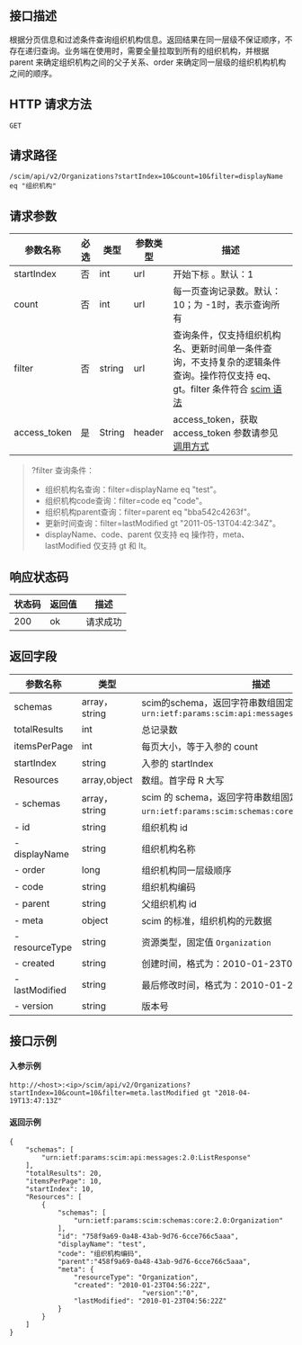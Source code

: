 ## 接口描述
根据分页信息和过滤条件查询组织机构信息。返回结果在同一层级不保证顺序，不存在递归查询。业务端在使用时，需要全量拉取到所有的组织机构，并根据 parent 来确定组织机构之间的父子关系、order 来确定同一层级的组织机构机构之间的顺序。

## HTTP 请求方法
```
GET
```

## 请求路径
```
/scim/api/v2/Organizations?startIndex=10&count=10&filter=displayName eq "组织机构"
```


## 请求参数
| 参数名称     | 必选 | 类型   | 参数类型 | 描述                                                         |
| ------------ | ---- | ------ | -------- | ------------------------------------------------------------ |
| startIndex   | 否   | int    | url      | 开始下标 。默认：1                                           |
| count        | 否   | int    | url      | 每一页查询记录数。默认：10；为 -1时，表示查询所有            |
| filter       | 否   | string | url      | 查询条件，仅支持组织机构名、更新时间单一条件查询，不支持复杂的逻辑条件查询。操作符仅支持 eq、gt。filter 条件符合 [scim 语法](https://tools.ietf.org/html/rfc7644#section-3.4.2.2) |
| access_token | 是   | String | header   | access_token，获取 access_token 参数请参见 [调用方式](https://cloud.tencent.com/document/product/1442/68856) |
>?filter 查询条件：
>- 组织机构名查询：filter=displayName eq "test"。
>- 组织机构code查询：filter=code eq "code"。
>- 组织机构parent查询：filter=parent eq "bba542c4263f"。
>- 更新时间查询：filter=lastModified gt  "2011-05-13T04:42:34Z"。
>- displayName、code、parent 仅支持 eq 操作符，meta、lastModified 仅支持 gt 和 lt。


## 响应状态码
| 状态码 | 返回值 | 描述 |
| ---- | ------ | ----------- |
| 200  | ok     | 请求成功    |


## 返回字段
| 参数名称       | 类型          | 描述                                                         |
| -------------- | ------------- | ------------------------------------------------------------ |
| schemas        | array，string | scim的schema，返回字符串数组固定值：<br>`urn:ietf:params:scim:api:messages:2.0:ListResponse` |
| totalResults   | int           | 总记录数                                                     |
| itemsPerPage   | int           | 每页大小，等于入参的 count                                    |
| startIndex     | string        | 入参的 startIndex                                             |
| Resources      | array,object  | 数组。首字母 R 大写                                            |
| - schemas      | array，string | scim 的 schema，返回字符串数组固定值：<br>`urn:ietf:params:scim:schemas:core:2.0:Organization`。 |
| - id           | string        | 组织机构 id                                                  |
| - displayName  | string        | 组织机构名称                                                 |
| - order        | long          | 组织机构同一层级顺序                                         |
| - code         | string        | 组织机构编码                                                 |
| - parent       | string        | 父组织机构 id                                                |
| - meta         | object        | scim 的标准，组织机构的元数据                                |
| - resourceType | string        | 资源类型，固定值 `Organization`                              |
| - created      | string        | 创建时间，格式为：2010-01-23T04:56:22Z                       |
| - lastModified | string        | 最后修改时间，格式为：2010-01-23T04:56:22Z                   |
| - version      | string        | 版本号                                                       |





##  接口示例
#### 入参示例
```
http://<host>:<ip>/scim/api/v2/Organizations?startIndex=10&count=10&filter=meta.lastModified gt "2018-04-19T13:47:13Z"
```
#### 返回示例
```
{
	"schemas": [
		"urn:ietf:params:scim:api:messages:2.0:ListResponse"
	],
	"totalResults": 20,
	"itemsPerPage": 10,
	"startIndex": 10,
	"Resources": [
		{
			"schemas": [
				"urn:ietf:params:scim:schemas:core:2.0:Organization"
			],
			"id": "758f9a69-0a48-43ab-9d76-6cce766c5aaa",
			"displayName": "test",
			"code": "组织机构编码",
			"parent":"458f9a69-0a48-43ab-9d76-6cce766c5aaa",
			"meta": {
				"resourceType": "Organization",
				"created": "2010-01-23T04:56:22Z",
                                 "version":"0",
				"lastModified": "2010-01-23T04:56:22Z"
			}
		}
	]
}
```




